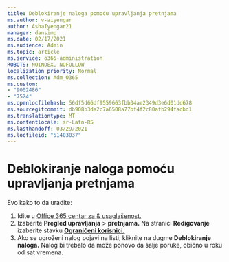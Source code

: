 ```yaml
---
title: Deblokiranje naloga pomoću upravljanja pretnjama
ms.author: v-aiyengar
author: AshaIyengar21
manager: dansimp
ms.date: 02/17/2021
ms.audience: Admin
ms.topic: article
ms.service: o365-administration
ROBOTS: NOINDEX, NOFOLLOW
localization_priority: Normal
ms.collection: Adm_O365
ms.custom:
- "9002486"
- "7524"
ms.openlocfilehash: 56df5d66df9559663fbb34ae2349d3e6d01dd678
ms.sourcegitcommit: db908b3da2c7a6508a77bf4f2c80afb294fadbd1
ms.translationtype: MT
ms.contentlocale: sr-Latn-RS
ms.lasthandoff: 03/29/2021
ms.locfileid: "51403037"
---
```

# <a name="unblock-an-account-by-using-threat-management"></a>Deblokiranje naloga pomoću upravljanja pretnjama

Evo kako to da uradite: 

1. Idite u [Office 365 centar za & usaglašenost.](https://go.microsoft.com/fwlink/p/?linkid=2077143)
1. Izaberite **Pregled upravljanja**  >  **pretnjama.** Na stranici **Redigovanje** izaberite stavku **[Ograničeni korisnici.](https://go.microsoft.com/fwlink/?linkid=2103514)**
1. Ako se ugroženi nalog pojavi na listi, kliknite na dugme **Deblokiranje naloga.** Nalog bi trebalo da može ponovo da šalje poruke, obično u roku od sat vremena.